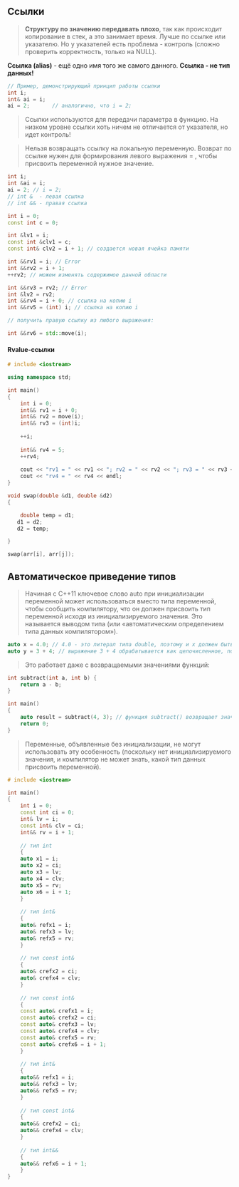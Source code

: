 ## Ссылки

>**Структуру по значению передавать плохо**, так как происходит копирование в стек, а это занимает время. Лучше по ссылке или указателю. Но у указателей есть проблема - контроль (сложно проверить корректность, только на NULL).

**Ссылка (alias)** - ещё одно имя того же самого данного. **Ссылка - не тип данных!**

```c++
// Пример, демонстрирующий принцип работы ссылки
int i;
int& ai = i;
ai = 2;       // аналогично, что i = 2;
```

>Ссылки используются для передачи параметра в функцию. На низком уровне ссылки хоть ничем не отличается от указателя, но идет контроль!

>Нельзя возвращать ссылку на локальную переменную. Возврат по ссылке нужен для формирования левого выражения = , чтобы присвоить переменной нужное значение.

```c++
int i;
int &ai = i;
ai = 2; // i = 2;
// int &  - левая ссылка
// int && - правая ссылка

int i = 0;
const int c = 0;

int &lv1 = i;
const int &clv1 = c;
const int& clv2 = i + 1; // создается новая ячейка памяти

int &&rv1 = i; // Error
int &&rv2 = i + 1;
++rv2; // можем изменять содержимое данной области

int &&rv3 = rv2; // Error
int &lv2 = rv2;
int &&rv4 = i + 0; // ссылка на копию i
int &&rv5 = (int) i; // ссылка на копию i

// получить правую ссылку из любого выражения:

int &&rv6 = std::move(i);
```

#### Rvalue-ссылки
```c++
# include <iostream>

using namespace std;

int main()
{
	int i = 0;
	int&& rv1 = i + 0;
	int&& rv2 = move(i);
	int&& rv3 = (int)i;
	
	++i;
	
	int&& rv4 = 5;
	++rv4;
	
	cout << "rv1 = " << rv1 << "; rv2 = " << rv2 << "; rv3 = " << rv3 << endl;
	cout << "rv4 = " << rv4 << endl;
}
```

```c++
void swap(double &d1, double &d2)
{

    double temp = d1;
   d1 = d2;
   d2 = temp;

}

swap(arr[i], arr[j]);
```

## Автоматическое приведение типов

>Начиная с C++11 ключевое слово auto при инициализации переменной может использоваться вместо типа переменной, чтобы сообщить компилятору, что он должен присвоить тип переменной исходя из инициализируемого значения. Это называется выводом типа (или «автоматическим определением типа данных компилятором»).

```c++
auto x = 4.0; // 4.0 - это литерал типа double, поэтому и x должен быть типа double 
auto y = 3 + 4; // выражение 3 + 4 обрабатывается как целочисленное, поэтому и переменная y должна быть типа int
```

>Это работает даже с возвращаемыми значениями функций:

```c++
int subtract(int a, int b) {
	return a - b;
}

int main() 
{
	auto result = subtract(4, 3); // функция subtract() возвращает значение типа int и, следовательно, переменная result также должна быть типа int
	return 0; 
}
```

>Переменные, объявленные без инициализации, не могут использовать эту особенность (поскольку нет инициализируемого значения, и компилятор не может знать, какой тип данных присвоить переменной).

```c++
# include <iostream>

int main()
{
	int i = 0;
	const int ci = 0;
	int& lv = i;
	const int& clv = ci;
	int&& rv = i + 1;
	
	// тип int
	{
	auto x1 = i;
	auto x2 = ci;
	auto x3 = lv;
	auto x4 = clv;
	auto x5 = rv;
	auto x6 = i + 1;
	}
	
	// тип int&
	{
	auto& refx1 = i;
	auto& refx3 = lv;
	auto& refx5 = rv;
	}
	
	// тип const int&
	{
	auto& crefx2 = ci;
	auto& crefx4 = clv;
	}
	
	// тип const int&
	{
	const auto& crefx1 = i;
	const auto& crefx2 = ci;
	const auto& crefx3 = lv;
	const auto& crefx4 = clv;
	const auto& crefx5 = rv;
	const auto& crefx6 = i + 1;
	}
	
	// тип int&
	{
	auto&& refx1 = i;
	auto&& refx3 = lv;
	auto&& refx5 = rv;
	}
	
	// тип const int&
	{
	auto&& crefx2 = ci;
	auto&& crefx4 = clv;
	}
	
	// тип int&&
	{
	auto&& refx6 = i + 1;
	}
}
```